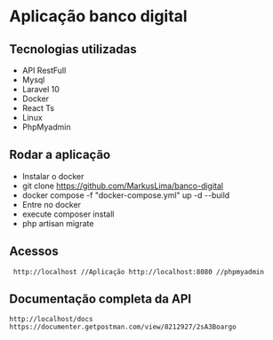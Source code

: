 # Aplicação banco digital

## Tecnologias utilizadas
- API RestFull
- Mysql
- Laravel 10
- Docker
- React Ts
- Linux
- PhpMyadmin

## Rodar a aplicação
- Instalar o docker
- git clone https://github.com/MarkusLima/banco-digital
- docker compose -f "docker-compose.yml" up -d --build
- Entre no docker
- execute composer install
- php artisan migrate


## Acessos
`` 
http://localhost //Aplicação
http://localhost:8080 //phpmyadmin
``


## Documentação completa da API
``
http://localhost/docs
https://documenter.getpostman.com/view/8212927/2sA3Boargo
``